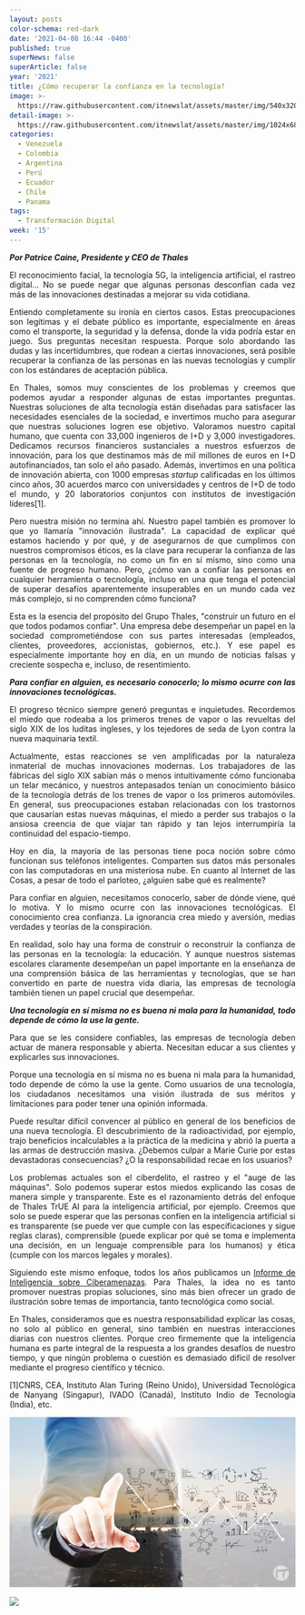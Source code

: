```yaml
---
layout: posts
color-schema: red-dark
date: '2021-04-08 16:44 -0400'
published: true
superNews: false
superArticle: false
year: '2021'
title: ¿Cómo recuperar la confianza en la tecnología?
image: >-
  https://raw.githubusercontent.com/itnewslat/assets/master/img/540x320/Transformacion-Digital-Tecnologia-p.jpg
detail-image: >-
  https://raw.githubusercontent.com/itnewslat/assets/master/img/1024x680/Transformacion-Digital-Tecnologia-g.jpg
categories:
  - Venezuela
  - Colombia
  - Argentina
  - Perú
  - Ecuador
  - Chile
  - Panama
tags:
  - Transformación Digital
week: '15'
---
```


<p style="text-align: justify;"><strong><em>Por Patrice Caine, Presidente y CEO de Thales</em></strong></p>
<p style="text-align: justify;">El reconocimiento facial, la tecnología 5G, la inteligencia artificial, el rastreo digital… No se puede negar que algunas personas desconfían cada vez más de las innovaciones destinadas a mejorar su vida cotidiana.</p>
<p style="text-align: justify;">Entiendo completamente su ironía en ciertos casos. Estas preocupaciones son legítimas y el debate público es importante, especialmente en áreas como el transporte, la seguridad y la defensa, donde la vida podría estar en juego. Sus preguntas necesitan respuesta. Porque solo abordando las dudas y las incertidumbres, que rodean a ciertas innovaciones, será posible recuperar la confianza de las personas en las nuevas tecnologías y cumplir con los estándares de aceptación pública.</p>
<p style="text-align: justify;">En Thales, somos muy conscientes de los problemas y creemos que podemos ayudar a responder algunas de estas importantes preguntas. Nuestras soluciones de alta tecnología están diseñadas para satisfacer las necesidades esenciales de la sociedad, e invertimos mucho para asegurar que nuestras soluciones logren ese objetivo. Valoramos nuestro capital humano, que cuenta con 33,000 ingenieros de I+D y 3,000 investigadores. Dedicamos recursos financieros sustanciales a nuestros esfuerzos de innovación, para los que destinamos más de mil millones de euros en I+D autofinanciados, tan solo el año pasado. Además, invertimos en una política de innovación abierta, con 1000 empresas <em>startup</em> calificadas en los últimos cinco años, 30 acuerdos marco con universidades y centros de I+D de todo el mundo, y 20 laboratorios conjuntos con institutos de investigación líderes[1].</p>
<p style="text-align: justify;">Pero nuestra misión no termina ahí. Nuestro papel también es promover lo que yo llamaría "innovación ilustrada". La capacidad de explicar qué estamos haciendo y por qué, y de asegurarnos de que cumplimos con nuestros compromisos éticos, es la clave para recuperar la confianza de las personas en la tecnología, no como un fin en sí mismo, sino como una fuente de progreso humano. Pero, ¿cómo van a confiar las personas en cualquier herramienta o tecnología, incluso en una que tenga el potencial de superar desafíos aparentemente insuperables en un mundo cada vez más complejo, si no comprenden cómo funciona?</p>
<p style="text-align: justify;">Esta es la esencia del propósito del Grupo Thales, "construir un futuro en el que todos podamos confiar". Una empresa debe desempeñar un papel en la sociedad comprometiéndose con sus partes interesadas (empleados, clientes, proveedores, accionistas, gobiernos, etc.). Y ese papel es especialmente importante hoy en día, en un mundo de noticias falsas y creciente sospecha e, incluso, de resentimiento.</p>
<p style="text-align: justify;"><strong><em>Para confiar en alguien, es necesario conocerlo; lo mismo ocurre con las innovaciones tecnológicas.</em></strong></p>
<p style="text-align: justify;">El progreso técnico siempre generó preguntas e inquietudes. Recordemos el miedo que rodeaba a los primeros trenes de vapor o las revueltas del siglo XIX de los luditas ingleses, y los tejedores de seda de Lyon contra la nueva maquinaria textil.</p>
<p style="text-align: justify;">Actualmente, estas reacciones se ven amplificadas por la naturaleza inmaterial de muchas innovaciones modernas. Los trabajadores de las fábricas del siglo XIX sabían más o menos intuitivamente cómo funcionaba un telar mecánico, y nuestros antepasados tenían un conocimiento básico de la tecnología detrás de los trenes de vapor o los primeros automóviles. En general, sus preocupaciones estaban relacionadas con los trastornos que causarían estas nuevas máquinas, el miedo a perder sus trabajos o la ansiosa creencia de que viajar tan rápido y tan lejos interrumpiría la continuidad del espacio-tiempo.</p>
<p style="text-align: justify;">Hoy en día, la mayoría de las personas tiene poca noción sobre cómo funcionan sus teléfonos inteligentes. Comparten sus datos más personales con las computadoras en una misteriosa nube. En cuanto al Internet de las Cosas, a pesar de todo el parloteo, ¿alguien sabe qué es realmente?</p>
<p style="text-align: justify;">Para confiar en alguien, necesitamos conocerlo, saber de dónde viene, qué lo motiva. Y lo mismo ocurre con las innovaciones tecnológicas. El conocimiento crea confianza. La ignorancia crea miedo y aversión, medias verdades y teorías de la conspiración.</p>
<p style="text-align: justify;">En realidad, solo hay una forma de construir o reconstruir la confianza de las personas en la tecnología: la educación. Y aunque nuestros sistemas escolares claramente desempeñan un papel importante en la enseñanza de una comprensión básica de las herramientas y tecnologías, que se han convertido en parte de nuestra vida diaria, las empresas de tecnología también tienen un papel crucial que desempeñar.</p>
<p style="text-align: justify;"><strong><em>Una tecnología en sí misma no es buena ni mala para la humanidad, todo depende de cómo la use la gente.</em></strong></p>
<p style="text-align: justify;">Para que se les considere confiables, las empresas de tecnología deben actuar de manera responsable y abierta. Necesitan educar a sus clientes y explicarles sus innovaciones.</p>
<p style="text-align: justify;">Porque una tecnología en sí misma no es buena ni mala para la humanidad, todo depende de cómo la use la gente. Como usuarios de una tecnología, los ciudadanos necesitamos una visión ilustrada de sus méritos y limitaciones para poder tener una opinión informada.</p>
<p style="text-align: justify;">Puede resultar difícil convencer al público en general de los beneficios de una nueva tecnología. El descubrimiento de la radioactividad, por ejemplo, trajo beneficios incalculables a la práctica de la medicina y abrió la puerta a las armas de destrucción masiva. ¿Debemos culpar a Marie Curie por estas devastadoras consecuencias? ¿O la responsabilidad recae en los usuarios?</p>
<p style="text-align: justify;">Los problemas actuales son el ciberdelito, el rastreo y el "auge de las máquinas". Solo podemos superar estos miedos explicando las cosas de manera simple y transparente. Este es el razonamiento detrás del enfoque de Thales TrUE AI para la inteligencia artificial, por ejemplo. Creemos que solo se puede esperar que las personas confíen en la inteligencia artificial si es transparente (se puede ver que cumple con las especificaciones y sigue reglas claras), comprensible (puede explicar por qué se toma e implementa una decisión, en un lenguaje comprensible para los humanos) y ética (cumple con los marcos legales y morales).</p>
<p style="text-align: justify;">Siguiendo este mismo enfoque, todos los años publicamos un <a href="https://www.thalesgroup.com/es/el-mundo/group/press-release/thales-alerta-sobre-los-riesgos-relacionados-con-ciberdelincuencia-su">Informe de Inteligencia sobre Ciberamenazas</a>. Para Thales, la idea no es tanto promover nuestras propias soluciones, sino más bien ofrecer un grado de ilustración sobre temas de importancia, tanto tecnológica como social.</p>
<p style="text-align: justify;">En Thales, consideramos que es nuestra responsabilidad explicar las cosas, no solo al público en general, sino también en nuestras interacciones diarias con nuestros clientes. Porque creo firmemente que la inteligencia humana es parte integral de la respuesta a los grandes desafíos de nuestro tiempo, y que ningún problema o cuestión es demasiado difícil de resolver mediante el progreso científico y técnico.</p>
<p style="text-align: justify;">[1]CNRS, CEA, Instituto Alan Turing (Reino Unido), Universidad Tecnológica de Nanyang (Singapur), IVADO (Canadá), Instituto Indio de Tecnología (India), etc.</p>
<p style="text-align: justify;"></p>

![](https://raw.githubusercontent.com/itnewslat/assets/master/img/540x320/Transformacion-Digital-Tecnologia-p.jpg)

<img src="https://tracker.metricool.com/c3po.jpg?hash=56f88a41e39ab42c063cc51676587a04"/>
